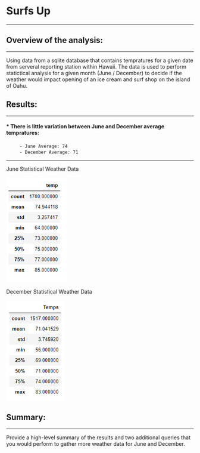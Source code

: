 # Surfs Up
--- 

## Overview of the analysis: 
---
Using data from a sqlite database that contains tempratures for a given date from serveral reporting 
station within Hawaii.  The data is used to perform statictical analysis for a given month 
(June / December) to decide if the weather would impact opening of an ice cream and surf shop on the 
island of Oahu. 

## Results: 
---
#### * There is little variation between June and December average tempratures:
		 - June Average: 74
		 - December Average: 71
---
June Statistical Weather Data

![June Statistical Weather Data](june_stats.png)

December Statistical Weather Data

![December Statistical Weather Data](dec_stats.png)

## Summary: 
---
Provide a high-level summary of the results and two additional queries that you would perform to 
gather more weather data for June and December.